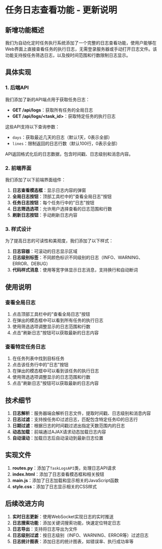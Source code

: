 # 任务日志查看功能 - 更新说明

## 新增功能概述

我们为自动化定时任务执行系统添加了一个完整的日志查看功能，使用户能够在Web界面上直接查看任务的执行日志，无需登录服务器或手动打开日志文件。该功能支持按任务筛选日志，以及按时间范围和行数限制日志显示。

## 具体实现

### 1. 后端API

我们添加了新的API端点用于获取任务日志：

- **GET /api/logs**：获取所有任务的全局日志
- **GET /api/logs/<task_id>**：获取特定任务的执行日志

这些API支持以下查询参数：
- `days`：获取最近几天的日志（默认1天，0表示全部）
- `lines`：限制返回的日志行数（默认100行，0表示全部）

API返回格式化后的日志数据，包含时间戳、日志级别和消息内容。

### 2. 前端界面

我们添加了以下前端界面组件：

1. **日志查看模态框**：显示日志内容的弹窗
2. **全局日志按钮**：顶部工具栏中的"查看全局日志"按钮
3. **任务日志按钮**：每个任务行中的"日志"按钮
4. **日志筛选选项**：允许用户选择查看的日志范围和行数
5. **刷新日志按钮**：手动刷新日志内容

### 3. 样式设计

为了提高日志的可读性和美观度，我们添加了以下样式：

1. **日志容器**：可滚动的日志显示区域
2. **日志级别标签**：不同颜色标识不同级别的日志（INFO、WARNING、ERROR、DEBUG）
3. **代码样式消息**：使用等宽字体显示日志消息，支持换行和自动断词

## 使用说明

### 查看全局日志

1. 点击顶部工具栏中的"查看全局日志"按钮
2. 在弹出的模态框中可以看到所有任务的执行日志
3. 使用筛选选项调整显示的日志范围和行数
4. 点击"刷新日志"按钮可以获取最新的日志内容

### 查看特定任务日志

1. 在任务列表中找到目标任务
2. 点击该任务行中的"日志"按钮
3. 在弹出的模态框中可以看到该任务的执行日志
4. 使用筛选选项调整显示的日志范围和行数
5. 点击"刷新日志"按钮可以获取最新的日志内容

## 技术细节

1. **日志解析**：服务器端会解析日志文件，提取时间戳、日志级别和消息内容
2. **日志过滤**：支持按任务ID过滤日志，匹配包含特定任务ID的日志行
3. **日期过滤**：根据日志的时间戳过滤出指定天数范围内的日志
4. **动态加载**：前端通过AJAX请求动态加载日志内容
5. **自动滚动**：加载日志后自动滚动到最新日志位置

## 实现文件

1. **routes.py**：添加了`TaskLogsAPI`类，处理日志API请求
2. **index.html**：添加了日志查看模态框和相关按钮
3. **main.js**：添加了日志加载和显示相关的JavaScript函数
4. **style.css**：添加了日志显示相关的CSS样式

## 后续改进方向

1. **实时日志更新**：使用WebSocket实现日志的实时推送
2. **日志搜索功能**：添加关键词搜索功能，快速定位特定日志
3. **日志导出**：支持将日志导出为文件
4. **日志级别过滤**：按日志级别（INFO、WARNING、ERROR等）过滤日志
5. **日志统计图表**：添加日志的统计图表，如错误率、执行成功率等 